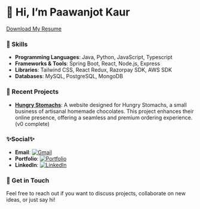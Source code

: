 # 👋 Hi, I’m Paawanjot Kaur

[Download My Resume](./paawanjot_resume.pdf)

### 🔧 Skills

- **Programming Languages**: Java, Python, JavaScript, Typescript
- **Frameworks & Tools**: Spring Boot, React, Node.js, Express
- **Libraries**: Tailwind CSS, React Redux, Razorpay SDK, AWS SDK
- **Databases**: MySQL, PostgreSQL, MongoDB

### 🥷 Recent Projects
- **[Hungry Stomachs](https://hungry-stomachs.vercel.app/)**: A website designed for Hungry Stomachs, a small business of artisanal homemade chocolates. This project enhances their online presence, offering a seamless and premium ordering experience. (v0 complete)

### ✨Social✨

- **Email**: [![Gmail](https://img.shields.io/badge/Gmail-D14836?style=flat&logo=gmail&logoColor=white)](mailto:paawanjotkaur05@gmail.com)
- **Portfolio**: [![Portfolio](https://img.shields.io/badge/Portfolio-111?style=flat&logo=vercel&logoColor=white)](https://paawanjotkaur.vercel.app/)
- **LinkedIn**: [![LinkedIn](https://img.shields.io/badge/LinkedIn-0077B5?style=flat&logo=linkedin&logoColor=white)](https://www.linkedin.com/in/paawanjot-kaur-40b284259/)

### 📨 Get in Touch

Feel free to reach out if you want to discuss projects, collaborate on new ideas, or just say hi!

<!---
paawanjotk/paawanjotk is a ✨ special ✨ repository because its `README.md` (this file) appears on your GitHub profile.
You can click the Preview link to take a look at your changes.
--->
